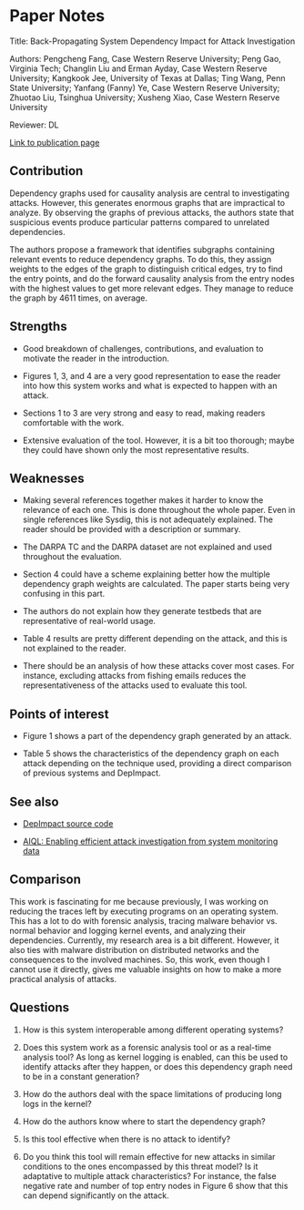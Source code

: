 # Paper Notes
Title: Back-Propagating System Dependency Impact for Attack Investigation

Authors: Pengcheng Fang, Case Western Reserve University; Peng Gao, Virginia Tech; Changlin Liu and Erman Ayday, Case Western Reserve University; Kangkook Jee, University of Texas at Dallas; Ting Wang, Penn State University; Yanfang (Fanny) Ye, Case Western Reserve University; Zhuotao Liu, Tsinghua University; Xusheng Xiao, Case Western Reserve University

Reviewer: DL

[Link to publication page]( https://www.usenix.org/system/files/sec22summer_fang.pdf)

## Contribution
Dependency graphs used for causality analysis are central to investigating attacks. However, this generates enormous graphs that are impractical to analyze. By observing the graphs of previous attacks, the authors state that suspicious events produce particular patterns compared to unrelated dependencies.

The authors propose a framework that identifies subgraphs containing relevant events to reduce dependency graphs. To do this, they assign weights to the edges of the graph to distinguish critical edges, try to find the entry points, and do the forward causality analysis from the entry nodes with the highest values to get more relevant edges. They manage to reduce the graph by 4611 times, on average.


## Strengths
* Good breakdown of challenges, contributions, and evaluation to motivate the reader in the introduction.

* Figures 1, 3, and 4 are a very good representation to ease the reader into how this system works and what is expected to happen with an attack.

* Sections 1 to 3 are very strong and easy to read, making readers comfortable with the work.

* Extensive evaluation of the tool. However, it is a bit too thorough; maybe they could have shown only the most representative results.


## Weaknesses
* Making several references together makes it harder to know the relevance of each one. This is done throughout the whole paper. Even in single references like Sysdig, this is not adequately explained. The reader should be provided with a description or summary.

* The DARPA TC and the DARPA dataset are not explained and used throughout the evaluation.

* Section 4 could have a scheme explaining better how the multiple dependency graph weights are calculated. The paper starts being very confusing in this part.

* The authors do not explain how they generate testbeds that are representative of real-world usage.

* Table 4 results are pretty different depending on the attack, and this is not explained to the reader.

* There should be an analysis of how these attacks cover most cases. For instance, excluding attacks from fishing emails reduces the representativeness of the attacks used to evaluate this tool.


## Points of interest
* Figure 1 shows a part of the dependency graph generated by an attack.

* Table 5 shows the characteristics of the dependency graph on each attack depending on the technique used, providing a direct comparison of previous systems and DepImpact.


## See also
- [DepImpact source code](https://github.com/usenixsub/DepImpact)

- [AIQL: Enabling efficient attack investigation from system monitoring data](https://www.usenix.org/conference/atc18/presentation/gao)


## Comparison

This work is fascinating for me because previously, I was working on reducing the traces left by executing programs on an operating system. This has a lot to do with forensic analysis, tracing malware behavior vs. normal behavior and logging kernel events, and analyzing their dependencies. Currently, my research area is a bit different. However, it also ties with malware distribution on distributed networks and the consequences to the involved machines. So, this work, even though I cannot use it directly, gives me valuable insights on how to make a more practical analysis of attacks.


## Questions
1. How is this system interoperable among different operating systems?

2. Does this system work as a forensic analysis tool or as a real-time analysis tool? As long as kernel logging is enabled, can this be used to identify attacks after they happen, or does this dependency graph need to be in a constant generation?

3. How do the authors deal with the space limitations of producing long logs in the kernel?

4. How do the authors know where to start the dependency graph?

5. Is this tool effective when there is no attack to identify?

6. Do you think this tool will remain effective for new attacks in similar conditions to the ones encompassed by this threat model? Is it adaptative to multiple attack characteristics? For instance, the false negative rate and number of top entry nodes in Figure 6 show that this can depend significantly on the attack.
